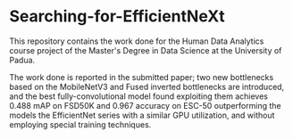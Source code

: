 # Searching-for-EfficientNeXt
This repository contains the work done for the Human Data Analytics course project of the Master's Degree in Data Science at the University of Padua.

The work done is reported in the submitted paper; two new bottlenecks based on the MobileNetV3 and Fused inverted bottlenecks are introduced, and the best fully-convolutional model found exploiting them achieves 0.488 mAP on FSD50K and 0.967 accuracy on ESC-50 outperforming the models the EfficientNet series with a similar GPU utilization, and without employing special training techniques.
